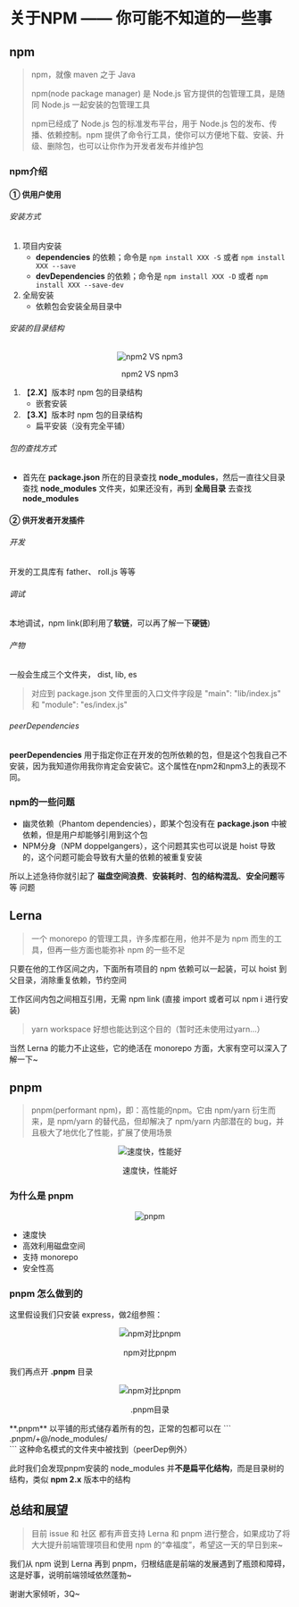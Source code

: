 # 关于NPM —— 你可能不知道的一些事

## npm
> npm，就像 maven 之于 Java
> 
> npm(node package manager) 是 Node.js 官方提供的包管理工具，是随同 Node.js 一起安装的包管理工具
> 
> npm已经成了 Node.js 包的标准发布平台，用于 Node.js 包的发布、传播、依赖控制。npm 提供了命令行工具，使你可以方便地下载、安装、升级、删除包，也可以让你作为开发者发布并维护包

### npm介绍
#### ① 供用户使用
###### 安装方式
  1. 项目内安装
     - **dependencies** 的依赖；命令是 `npm install XXX -S` 或者 `npm install XXX --save`
     - **devDependencies** 的依赖；命令是 `npm install XXX -D` 或者 `npm install XXX --save-dev`
  2. 全局安装
     - 依赖包会安装全局目录中

###### 安装的目录结构
<p align="center">
  <img src="https://github.com/jimwong666/FEstart/blob/master/knowledge/npm/TheNPMYouDontKnow/imgs/npm2vs3.png" alt="npm2 VS npm3">
</p>
<p align="center">
  <span>npm2 VS npm3</span>
</p>

1. 【**2.X**】版本时 npm 包的目录结构
   - 嵌套安装
2. 【**3.X**】版本时 npm 包的目录结构
   - 扁平安装（没有完全平铺）

###### 包的查找方式
  - 首先在 **package.json** 所在的目录查找 **node_modules**，然后一直往父目录查找 **node_modules** 文件夹，如果还没有，再到 **全局目录** 去查找 **node_modules**

#### ② 供开发者开发插件

###### 开发
开发的工具库有 father、 roll.js 等等

###### 调试
本地调试，npm link(即利用了**软链**，可以再了解一下**硬链**)

###### 产物
一般会生成三个文件夹， dist, lib, es
> 对应到 package.json 文件里面的入口文件字段是 "main": "lib/index.js" 和 "module": "es/index.js"

###### peerDependencies
**peerDependencies** 用于指定你正在开发的包所依赖的包，但是这个包我自己不安装，因为我知道你用我你肯定会安装它。这个属性在npm2和npm3上的表现不同。

### npm的一些问题
- 幽灵依赖（Phantom dependencies），即某个包没有在 **package.json** 中被依赖，但是用户却能够引用到这个包
- NPM分身（NPM doppelgangers），这个问题其实也可以说是 hoist 导致的，这个问题可能会导致有大量的依赖的被重复安装

所以上述急待你就引起了 **磁盘空间浪费**、**安装耗时**、**包的结构混乱**、**安全问题**等等 问题

## Lerna

> 一个 monorepo 的管理工具，许多库都在用，他并不是为 npm 而生的工具，但再一些方面也能弥补 npm 的一些不足

只要在他的工作区间之内，下面所有项目的 npm 依赖可以一起装，可以 hoist 到父目录，消除重复依赖，节约空间

工作区间内包之间相互引用，无需 npm link (直接 import 或者可以 npm i 进行安装)

> yarn workspace 好想也能达到这个目的（暂时还未使用过yarn...）

当然 Lerna 的能力不止这些，它的绝活在 monorepo 方面，大家有空可以深入了解一下~

## pnpm

> pnpm(performant npm)，即：高性能的npm。它由 npm/yarn 衍生而来，是 npm/yarn 的替代品，但却解决了 npm/yarn 内部潜在的 bug，并且极大了地优化了性能，扩展了使用场景

<p align="center">
  <img src="https://github.com/jimwong666/FEstart/blob/master/knowledge/npm/TheNPMYouDontKnow/imgs/performant.jpg" alt="速度快，性能好">
</p>
<p align="center">
  <span>速度快，性能好</span>
</p>

### 为什么是 pnpm
<p align="center">
  <img src="https://github.com/jimwong666/FEstart/blob/master/knowledge/npm/TheNPMYouDontKnow/imgs/why.png" alt="pnpm">
</p>

- 速度快
- 高效利用磁盘空间
- 支持 monorepo
- 安全性高

### pnpm 怎么做到的

这里假设我们只安装 express，做2组参照：
<p align="center">
  <img src="https://github.com/jimwong666/FEstart/blob/master/knowledge/npm/TheNPMYouDontKnow/imgs/compare.png" alt="npm对比pnpm">
</p>
<p align="center">
  <span>npm对比pnpm</span>
</p>

我们再点开 **.pnpm** 目录
<p align="center">
  <img src="https://github.com/jimwong666/FEstart/blob/master/knowledge/npm/TheNPMYouDontKnow/imgs/.pnpm.png" alt="npm对比pnpm">
</p>
<p align="center">
  <span>.pnpm目录</span>
</p>
**.pnpm** 以平铺的形式储存着所有的包，正常的包都可以在 ``` .pnpm/<organization-name>+<package-name>@<version>/node_modules/<name> ``` 这种命名模式的文件夹中被找到（peerDep例外）

此时我们会发现pnpm安装的 node_modules 并**不是扁平化结构**，而是目录树的结构，类似 **npm 2.x** 版本中的结构


## 总结和展望

> 目前 issue 和 社区 都有声音支持 Lerna 和 pnpm 进行整合，如果成功了将大大提升前端管理项目和使用 npm 的“幸福度”，希望这一天的早日到来~

我们从 npm 说到 Lerna 再到 pnpm，归根结底是前端的发展遇到了瓶颈和障碍，这是好事，说明前端领域依然蓬勃~

谢谢大家倾听，3Q~